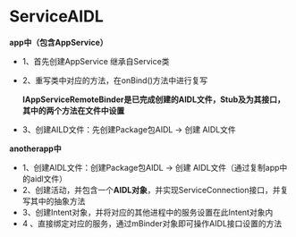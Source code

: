  # ServiceAIDL
 **app中（包含AppService）**
* 1、首先创建AppService 继承自Service类
* 2、重写类中对应的方法，在onBind()方法中进行复写

  **IAppServiceRemoteBinder是已完成创建的AIDL文件，Stub及为其接口，其中的两个方法在文件中设置**

* 3、创建AILD文件：先创建Package包AIDL -> 创建 AIDL文件

**anotherapp中**
* 1、创建AIDL文件：创建Package包AIDL -> 创建 AIDL文件（通过复制app中的aidl文件）
* 2、创建活动，并包含一个**AIDL对象**，并实现ServiceConnection接口，并复写其中的抽象方法
* 3、创建Intent对象，并将对应的其他进程中的服务设置在此Intent对象内
* 4 、直接绑定对应的服务，通过mBinder对象即可操作AIDL接口设置的方法

